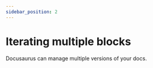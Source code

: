 ```yaml
---
sidebar_position: 2
---
```


# Iterating multiple blocks

Docusaurus can manage multiple versions of your docs.